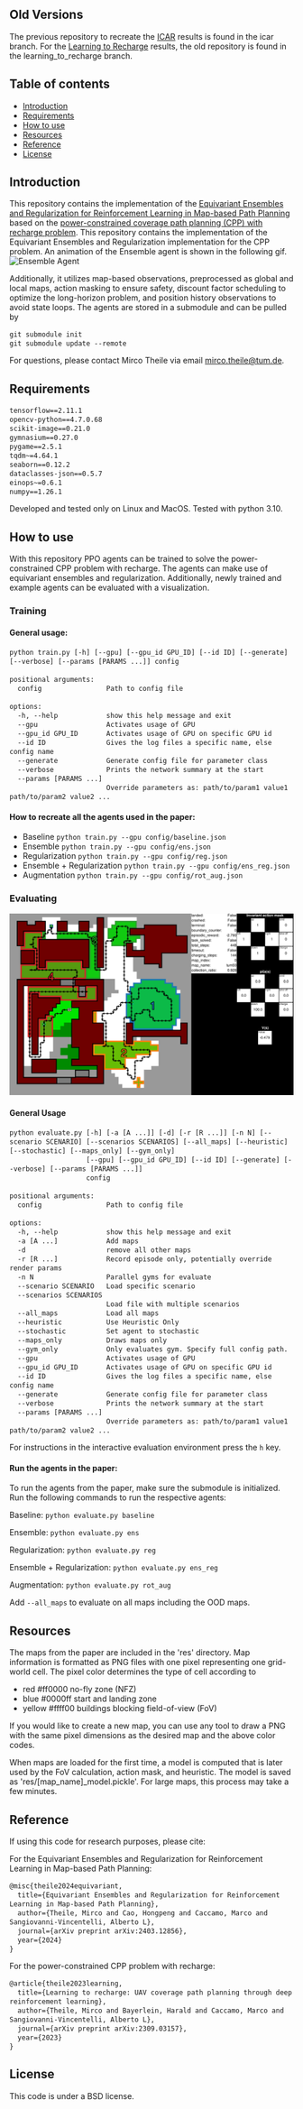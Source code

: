 ## Old Versions

The previous repository to recreate the [ICAR](https://ieeexplore.ieee.org/abstract/document/9659413) results is found
in the icar branch. For the [Learning to Recharge](https://arxiv.org/abs/2309.03157) results, the old repository is
found in the learning_to_recharge branch.

## Table of contents

* [Introduction](#introduction)
* [Requirements](#requirements)
* [How to use](#how-to-use)
* [Resources](#resources)
* [Reference](#reference)
* [License](#license)

## Introduction

This repository contains the implementation of
the [Equivariant Ensembles and Regularization for Reinforcement Learning in Map-based Path Planning](https://arxiv.org/abs/2403.12856)
based on the [power-constrained coverage path planning (CPP) with recharge problem](https://arxiv.org/abs/2309.03157).
This repository contains the implementation of the Equivariant Ensembles and Regularization implementation for the CPP
problem. An animation of the Ensemble agent is shown in the following gif.
![Ensemble Agent](./screenshots/animation.gif)

Additionally, it utilizes map-based observations,
preprocessed as global and local maps, action masking to ensure safety, discount factor scheduling to optimize the
long-horizon problem, and position history observations to avoid state loops. The agents are stored in a submodule and can be pulled by

```commandline
git submodule init
git submodule update --remote
```

For questions, please contact Mirco Theile via email mirco.theile@tum.de.

## Requirements

```
tensorflow==2.11.1
opencv-python==4.7.0.68
scikit-image==0.21.0
gymnasium==0.27.0
pygame==2.5.1
tqdm~=4.64.1
seaborn==0.12.2
dataclasses-json==0.5.7
einops~=0.6.1
numpy==1.26.1
```

Developed and tested only on Linux and MacOS. Tested with python 3.10.

## How to use

With this repository PPO agents can be trained to solve the power-constrained CPP problem with recharge. The agents can
make use of equivariant ensembles and regularization. Additionally, newly trained and example agents can be evaluated
with a visualization.

### Training

#### General usage:

```
python train.py [-h] [--gpu] [--gpu_id GPU_ID] [--id ID] [--generate] [--verbose] [--params [PARAMS ...]] config

positional arguments:
  config                Path to config file

options:
  -h, --help            show this help message and exit
  --gpu                 Activates usage of GPU
  --gpu_id GPU_ID       Activates usage of GPU on specific GPU id
  --id ID               Gives the log files a specific name, else config name
  --generate            Generate config file for parameter class
  --verbose             Prints the network summary at the start
  --params [PARAMS ...]
                        Override parameters as: path/to/param1 value1 path/to/param2 value2 ...

```

#### How to recreate all the agents used in the paper:

- Baseline ```python train.py --gpu config/baseline.json```
- Ensemble ```python train.py --gpu config/ens.json```
- Regularization ```python train.py --gpu config/reg.json```
- Ensemble + Regularization ```python train.py --gpu config/ens_reg.json```
- Augmentation ```python train.py --gpu config/rot_aug.json```

### Evaluating

![Screenshot of the evaluation](./screenshots/example.png)

#### General Usage

```
python evaluate.py [-h] [-a [A ...]] [-d] [-r [R ...]] [-n N] [--scenario SCENARIO] [--scenarios SCENARIOS] [--all_maps] [--heuristic] [--stochastic] [--maps_only] [--gym_only]
                   [--gpu] [--gpu_id GPU_ID] [--id ID] [--generate] [--verbose] [--params [PARAMS ...]]
                   config

positional arguments:
  config                Path to config file

options:
  -h, --help            show this help message and exit
  -a [A ...]            Add maps
  -d                    remove all other maps
  -r [R ...]            Record episode only, potentially override render params
  -n N                  Parallel gyms for evaluate
  --scenario SCENARIO   Load specific scenario
  --scenarios SCENARIOS
                        Load file with multiple scenarios
  --all_maps            Load all maps
  --heuristic           Use Heuristic Only
  --stochastic          Set agent to stochastic
  --maps_only           Draws maps only
  --gym_only            Only evaluates gym. Specify full config path.
  --gpu                 Activates usage of GPU
  --gpu_id GPU_ID       Activates usage of GPU on specific GPU id
  --id ID               Gives the log files a specific name, else config name
  --generate            Generate config file for parameter class
  --verbose             Prints the network summary at the start
  --params [PARAMS ...]
                        Override parameters as: path/to/param1 value1 path/to/param2 value2 ...

```

For instructions in the interactive evaluation environment press the ```h``` key.

#### Run the agents in the paper:

To run the agents from the paper, make sure the submodule is initialized. Run the following commands to run the
respective agents:

Baseline:
```python evaluate.py baseline```

Ensemble:
```python evaluate.py ens```

Regularization:
```python evaluate.py reg```

Ensemble + Regularization:
```python evaluate.py ens_reg```

Augmentation:
```python evaluate.py rot_aug```

Add ```--all_maps``` to evaluate on all maps including the OOD maps.

## Resources

The maps from the paper are included in the 'res' directory. Map information is
formatted as PNG files with one pixel representing one grid-world cell. The pixel color determines the type of cell
according to

* red #ff0000 no-fly zone (NFZ)
* blue #0000ff start and landing zone
* yellow #ffff00 buildings blocking field-of-view (FoV)

If you would like to create a new map, you can use any tool to draw a PNG with the same pixel dimensions as the
desired map and the above color codes.

When maps are loaded for the first time, a model is computed that is later used by the FoV calculation, action mask, and
heuristic. The model is saved as 'res/[map_name]_model.pickle'. For large maps, this process may take a few minutes.

## Reference

If using this code for research purposes, please cite:

For the Equivariant Ensembles and Regularization for Reinforcement Learning in Map-based Path Planning:

```
@misc{theile2024equivariant,
  title={Equivariant Ensembles and Regularization for Reinforcement Learning in Map-based Path Planning},
  author={Theile, Mirco and Cao, Hongpeng and Caccamo, Marco and Sangiovanni-Vincentelli, Alberto L},
  journal={arXiv preprint arXiv:2403.12856},
  year={2024}
}
```

For the power-constrained CPP problem with recharge:

```
@article{theile2023learning,
  title={Learning to recharge: UAV coverage path planning through deep reinforcement learning},
  author={Theile, Mirco and Bayerlein, Harald and Caccamo, Marco and Sangiovanni-Vincentelli, Alberto L},
  journal={arXiv preprint arXiv:2309.03157},
  year={2023}
}
```

## License

This code is under a BSD license.
